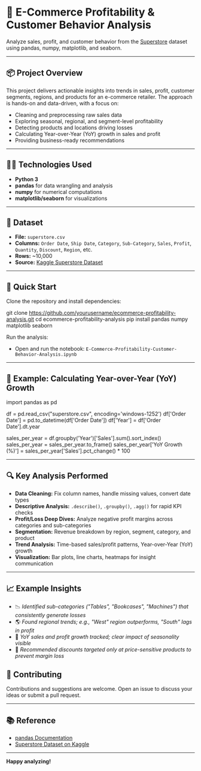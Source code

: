 # 🛒 E-Commerce Profitability & Customer Behavior Analysis

Analyze sales, profit, and customer behavior from the [Superstore](https://www.kaggle.com/datasets/rohithmandalapu/superstore-dataset-final) dataset using pandas, numpy, matplotlib, and seaborn.

---

## 📦 Project Overview

This project delivers actionable insights into trends in sales, profit, customer segments, regions, and products for an e-commerce retailer. The approach is hands-on and data-driven, with a focus on:

- Cleaning and preprocessing raw sales data
- Exploring seasonal, regional, and segment-level profitability
- Detecting products and locations driving losses
- Calculating Year-over-Year (YoY) growth in sales and profit
- Providing business-ready recommendations

---

## 🧑‍💻 Technologies Used

- **Python 3**
- **pandas** for data wrangling and analysis
- **numpy** for numerical computations
- **matplotlib/seaborn** for visualizations

---

## 📁 Dataset

- **File:** `superstore.csv`
- **Columns:** `Order Date`, `Ship Date`, `Category`, `Sub-Category`, `Sales`, `Profit`, `Quantity`, `Discount`, `Region`, etc.
- **Rows:** ~10,000
- **Source:** [Kaggle Superstore Dataset](https://www.kaggle.com/datasets/rohithmandalapu/superstore-dataset-final)

---

## 🚦 Quick Start

Clone the repository and install dependencies:

git clone https://github.com/yourusername/ecommerce-profitability-analysis.git
cd ecommerce-profitability-analysis
pip install pandas numpy matplotlib seaborn

Run the analysis:

- Open and run the notebook: `E-Commerce-Profitability-Customer-Behavior-Analysis.ipynb`

---

## 📝 Example: Calculating Year-over-Year (YoY) Growth
import pandas as pd

df = pd.read_csv("superstore.csv", encoding='windows-1252')
df['Order Date'] = pd.to_datetime(df['Order Date'])
df['Year'] = df['Order Date'].dt.year

sales_per_year = df.groupby('Year')['Sales'].sum().sort_index()
sales_per_year = sales_per_year.to_frame()
sales_per_year['YoY Growth (%)'] = sales_per_year['Sales'].pct_change() * 100

---

## 🔍 Key Analysis Performed

- **Data Cleaning:** Fix column names, handle missing values, convert date types
- **Descriptive Analysis:** `.describe()`, `.groupby()`, `.agg()` for rapid KPI checks
- **Profit/Loss Deep Dives:** Analyze negative profit margins across categories and sub-categories
- **Segmentation:** Revenue breakdown by region, segment, category, and product
- **Trend Analysis:** Time-based sales/profit patterns, Year-over-Year (YoY) growth
- **Visualization:** Bar plots, line charts, heatmaps for insight communication

---

## 📈 Example Insights

- 📉 *Identified sub-categories ("Tables", "Bookcases", "Machines") that consistently generate losses*
- 🌎 *Found regional trends; e.g., "West" region outperforms, "South" lags in profit*
- 📅 *YoY sales and profit growth tracked; clear impact of seasonality visible*
- 🎯 *Recommended discounts targeted only at price-sensitive products to prevent margin loss*


## 🤝 Contributing

Contributions and suggestions are welcome. Open an issue to discuss your ideas or submit a pull request.

---

## 📚 Reference

- [pandas Documentation](https://pandas.pydata.org/docs/)
- [Superstore Dataset on Kaggle](https://www.kaggle.com/datasets/rohithmandalapu/superstore-dataset-final)

---

**Happy analyzing!**


